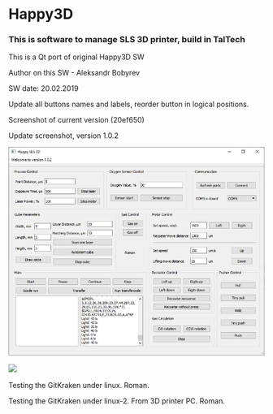 # Happy3D

### This is software to manage SLS 3D printer, build in TalTech

This is a Qt port of original Happy3D SW

Author on this SW - Aleksandr Bobyrev

SW date: 20.02.2019

Update all buttons names and labels, reorder button in logical positions.

Screenshot of current version (20ef650) 

Update screenshot, version 1.0.2

![](https://github.com/Anaga/Happy3D-Qt/blob/master/Img/ScrinshotV1.0.2.png)

![](C:\Users\aleks\Documents\GitHub\Happy3D-Qt\Img\ScrinshotV1.0.2.png)

Testing the GitKraken under linux. Roman.

Testing the GitKraken under linux-2. From 3D printer PC. Roman.
